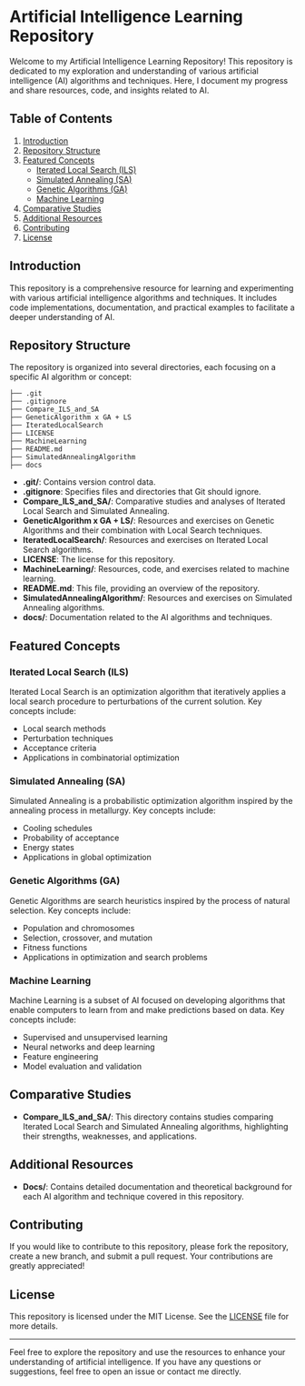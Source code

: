 # Artificial Intelligence Learning Repository

Welcome to my Artificial Intelligence Learning Repository! This repository is dedicated to my exploration and understanding of various artificial intelligence (AI) algorithms and techniques. Here, I document my progress and share resources, code, and insights related to AI.

## Table of Contents

1. [Introduction](#introduction)
2. [Repository Structure](#repository-structure)
3. [Featured Concepts](#featured-concepts)
    - [Iterated Local Search (ILS)](#iterated-local-search-ils)
    - [Simulated Annealing (SA)](#simulated-annealing-sa)
    - [Genetic Algorithms (GA)](#genetic-algorithms-ga)
    - [Machine Learning](#machine-learning)
4. [Comparative Studies](#comparative-studies)
5. [Additional Resources](#additional-resources)
6. [Contributing](#contributing)
7. [License](#license)

## Introduction

This repository is a comprehensive resource for learning and experimenting with various artificial intelligence algorithms and techniques. It includes code implementations, documentation, and practical examples to facilitate a deeper understanding of AI.

## Repository Structure

The repository is organized into several directories, each focusing on a specific AI algorithm or concept:

```
├── .git
├── .gitignore
├── Compare_ILS_and_SA
├── GeneticAlgorithm x GA + LS
├── IteratedLocalSearch
├── LICENSE
├── MachineLearning
├── README.md
├── SimulatedAnnealingAlgorithm
├── docs
```

- **.git/**: Contains version control data.
- **.gitignore**: Specifies files and directories that Git should ignore.
- **Compare_ILS_and_SA/**: Comparative studies and analyses of Iterated Local Search and Simulated Annealing.
- **GeneticAlgorithm x GA + LS/**: Resources and exercises on Genetic Algorithms and their combination with Local Search techniques.
- **IteratedLocalSearch/**: Resources and exercises on Iterated Local Search algorithms.
- **LICENSE**: The license for this repository.
- **MachineLearning/**: Resources, code, and exercises related to machine learning.
- **README.md**: This file, providing an overview of the repository.
- **SimulatedAnnealingAlgorithm/**: Resources and exercises on Simulated Annealing algorithms.
- **docs/**: Documentation related to the AI algorithms and techniques.

## Featured Concepts

### Iterated Local Search (ILS)

Iterated Local Search is an optimization algorithm that iteratively applies a local search procedure to perturbations of the current solution. Key concepts include:

- Local search methods
- Perturbation techniques
- Acceptance criteria
- Applications in combinatorial optimization

### Simulated Annealing (SA)

Simulated Annealing is a probabilistic optimization algorithm inspired by the annealing process in metallurgy. Key concepts include:

- Cooling schedules
- Probability of acceptance
- Energy states
- Applications in global optimization

### Genetic Algorithms (GA)

Genetic Algorithms are search heuristics inspired by the process of natural selection. Key concepts include:

- Population and chromosomes
- Selection, crossover, and mutation
- Fitness functions
- Applications in optimization and search problems

### Machine Learning

Machine Learning is a subset of AI focused on developing algorithms that enable computers to learn from and make predictions based on data. Key concepts include:

- Supervised and unsupervised learning
- Neural networks and deep learning
- Feature engineering
- Model evaluation and validation

## Comparative Studies

- **Compare_ILS_and_SA/**: This directory contains studies comparing Iterated Local Search and Simulated Annealing algorithms, highlighting their strengths, weaknesses, and applications.

## Additional Resources

- **Docs/**: Contains detailed documentation and theoretical background for each AI algorithm and technique covered in this repository.

## Contributing

If you would like to contribute to this repository, please fork the repository, create a new branch, and submit a pull request. Your contributions are greatly appreciated!

## License

This repository is licensed under the MIT License. See the [LICENSE](LICENSE) file for more details.

---

Feel free to explore the repository and use the resources to enhance your understanding of artificial intelligence. If you have any questions or suggestions, feel free to open an issue or contact me directly.